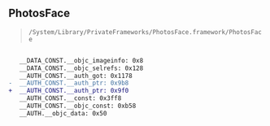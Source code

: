 ## PhotosFace

> `/System/Library/PrivateFrameworks/PhotosFace.framework/PhotosFace`

```diff

   __DATA_CONST.__objc_imageinfo: 0x8
   __DATA_CONST.__objc_selrefs: 0x128
   __AUTH_CONST.__auth_got: 0x1178
-  __AUTH_CONST.__auth_ptr: 0x9b8
+  __AUTH_CONST.__auth_ptr: 0x9f0
   __AUTH_CONST.__const: 0x3ff8
   __AUTH_CONST.__objc_const: 0xb58
   __AUTH.__objc_data: 0x50

```
